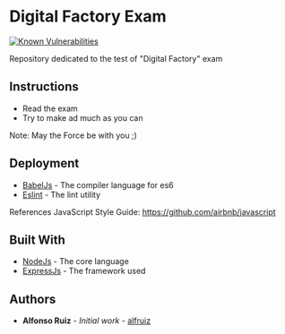 # Digital Factory Exam
[![Known Vulnerabilities](https://snyk.io/test/github/alfruiz/digital-factory/badge.svg)](https://snyk.io/test/github/alfruiz/digital-factory)


Repository dedicated to the test of "Digital Factory" exam

## Instructions

* Read the exam
* Try to make ad much as you can

Note: May the Force be with you ;)

## Deployment

* [BabelJs](https://babeljs.io/) - The compiler language for es6
* [Eslint](http://eslint.org/) - The lint utility

References JavaScript Style Guide:
https://github.com/airbnb/javascript

## Built With

* [NodeJs](https://nodejs.org/en/) - The core language
* [ExpressJs](https://expressjs.com/) - The framework used

## Authors

* **Alfonso Ruiz** - *Initial work* - [alfruiz](https://github.com/alfruiz)
